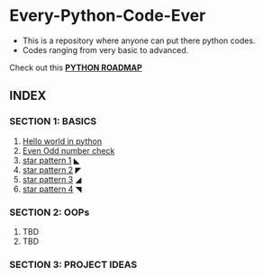 # Every-Python-Code-Ever
- This is a repository where anyone can put there python codes.
- Codes ranging from very basic to advanced.

Check out this **[PYTHON ROADMAP](https://medium.com/@python.learning/the-roadmap-for-python-from-beginner-to-pyguru-48503ca4e794)**

## INDEX
### SECTION 1: BASICS
1. [Hello world in python](https://github.com/pythonites/Every-Python-Code-Ever/blob/main/codes%20inside/hello_world.py)
2. [Even Odd number check](https://github.com/pythonites/Every-Python-Code-Ever/blob/main/codes%20inside/Even_Odd_number.py)
3. [star pattern 1](https://github.com/pythonites/Every-Python-Code-Ever/blob/main/codes%20inside/star_pattern_1.py)  ◣
4. [star pattern 2](https://github.com/pythonites/Every-Python-Code-Ever/blob/main/codes%20inside/star_pattern_2.py)  ◤
5. [star pattern 3](https://github.com/pythonites/Every-Python-Code-Ever/blob/main/codes%20inside/star_pattern_3.py)  ◢
6. [star pattern 4](https://github.com/pythonites/Every-Python-Code-Ever/blob/main/codes%20inside/star_pattern_4.py)  ◥

### SECTION 2: OOPs
1. TBD
2. TBD
### SECTION 3: PROJECT IDEAS
